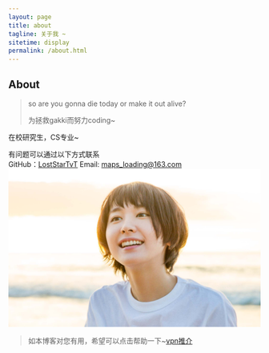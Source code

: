 ```yaml
---
layout: page
title: about
tagline: 关于我 ~
sitetime: display
permalink: /about.html
---
```


## About

> so are you gonna die today or make it out alive?
>
> 为拯救gakki而努力coding~

在校研究生，CS专业~   

有问题可以通过以下方式联系   
GitHub：[LostStarTvT]( https://github.com/LostStarTvT/ )
Email:  <maps_loading@163.com>    
![gakki镇楼](../image/gakki.jpg)



> 如本博客对您有用，希望可以点击帮助一下~[vpn推介]( https://portal.shadowsocks.center/aff.php?aff=27840 )


